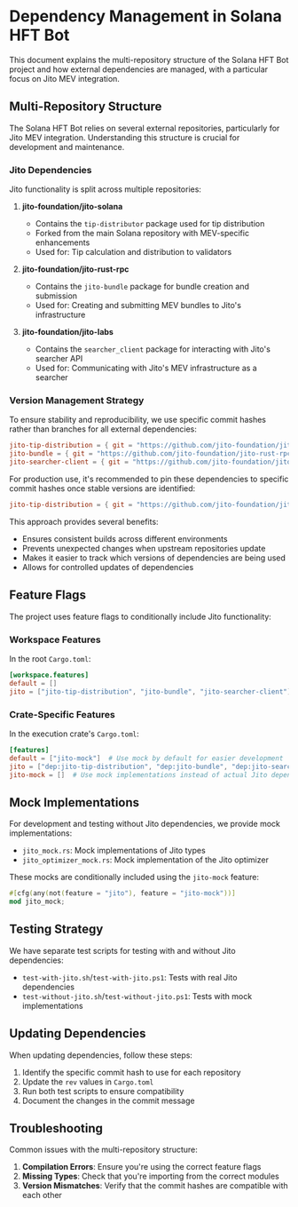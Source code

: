 # Dependency Management in Solana HFT Bot

This document explains the multi-repository structure of the Solana HFT Bot project and how external dependencies are managed, with a particular focus on Jito MEV integration.

## Multi-Repository Structure

The Solana HFT Bot relies on several external repositories, particularly for Jito MEV integration. Understanding this structure is crucial for development and maintenance.

### Jito Dependencies

Jito functionality is split across multiple repositories:

1. **jito-foundation/jito-solana**
   - Contains the `tip-distributor` package used for tip distribution
   - Forked from the main Solana repository with MEV-specific enhancements
   - Used for: Tip calculation and distribution to validators

2. **jito-foundation/jito-rust-rpc**
   - Contains the `jito-bundle` package for bundle creation and submission
   - Used for: Creating and submitting MEV bundles to Jito's infrastructure

3. **jito-foundation/jito-labs**
   - Contains the `searcher_client` package for interacting with Jito's searcher API
   - Used for: Communicating with Jito's MEV infrastructure as a searcher

### Version Management Strategy

To ensure stability and reproducibility, we use specific commit hashes rather than branches for all external dependencies:

```toml
jito-tip-distribution = { git = "https://github.com/jito-foundation/jito-solana.git", branch = "master", package = "tip-distributor" }
jito-bundle = { git = "https://github.com/jito-foundation/jito-rust-rpc.git", branch = "master" }
jito-searcher-client = { git = "https://github.com/jito-foundation/jito-labs.git", branch = "master", package = "searcher_client" }
```

For production use, it's recommended to pin these dependencies to specific commit hashes once stable versions are identified:

```toml
jito-tip-distribution = { git = "https://github.com/jito-foundation/jito-solana.git", rev = "specific-commit-hash", package = "tip-distributor" }
```

This approach provides several benefits:

- Ensures consistent builds across different environments
- Prevents unexpected changes when upstream repositories update
- Makes it easier to track which versions of dependencies are being used
- Allows for controlled updates of dependencies

## Feature Flags

The project uses feature flags to conditionally include Jito functionality:

### Workspace Features

In the root `Cargo.toml`:

```toml
[workspace.features]
default = []
jito = ["jito-tip-distribution", "jito-bundle", "jito-searcher-client"]
```

### Crate-Specific Features

In the execution crate's `Cargo.toml`:

```toml
[features]
default = ["jito-mock"]  # Use mock by default for easier development
jito = ["dep:jito-tip-distribution", "dep:jito-bundle", "dep:jito-searcher-client"]
jito-mock = []  # Use mock implementations instead of actual Jito dependencies
```

## Mock Implementations

For development and testing without Jito dependencies, we provide mock implementations:

- `jito_mock.rs`: Mock implementations of Jito types
- `jito_optimizer_mock.rs`: Mock implementation of the Jito optimizer

These mocks are conditionally included using the `jito-mock` feature:

```rust
#[cfg(any(not(feature = "jito"), feature = "jito-mock"))]
mod jito_mock;
```

## Testing Strategy

We have separate test scripts for testing with and without Jito dependencies:

- `test-with-jito.sh`/`test-with-jito.ps1`: Tests with real Jito dependencies
- `test-without-jito.sh`/`test-without-jito.ps1`: Tests with mock implementations

## Updating Dependencies

When updating dependencies, follow these steps:

1. Identify the specific commit hash to use for each repository
2. Update the `rev` values in `Cargo.toml`
3. Run both test scripts to ensure compatibility
4. Document the changes in the commit message

## Troubleshooting

Common issues with the multi-repository structure:

1. **Compilation Errors**: Ensure you're using the correct feature flags
2. **Missing Types**: Check that you're importing from the correct modules
3. **Version Mismatches**: Verify that the commit hashes are compatible with each other
